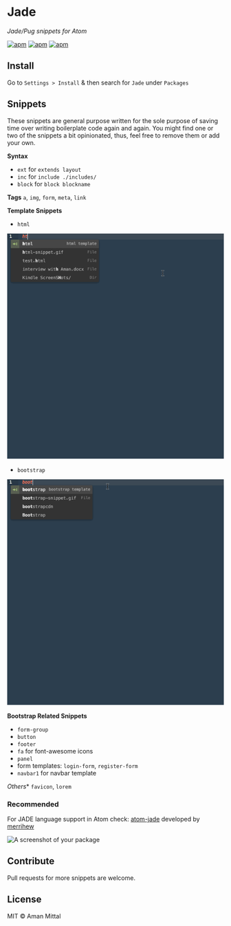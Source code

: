 # Jade

_Jade/Pug snippets for Atom_

[![apm](https://img.shields.io/apm/v/jade.svg?style=flat-square)](https://atom.io/packages/jade)
[![apm](https://img.shields.io/apm/dm/jade.svg?style=flat-square)](https://atom.io/packages/jade)
[![apm](https://img.shields.io/apm/l/jade.svg?style=flat-square)](https://atom.io/packages/jade)

## Install
Go to  `Settings > Install` & then search for `Jade` under `Packages`

## Snippets
These snippets are general purpose written for the sole purpose of saving time over writing boilerplate code again and again. You might find one or two of the snippets a bit opinionated, thus, feel free to remove them or add your own.

**Syntax**  
- `ext` for `extends layout`
- `inc` for `include ./includes/`
- `block` for `block blockname`

**Tags** `a`, `img`, `form`, `meta`, `link`

**Template Snippets**
- `html`

![Html Snippet](/images/html-snippet.gif)

- `bootstrap`

![Bootstrap Snippet](/images/bootstrap-snippet.gif)

**Bootstrap Related Snippets**
- `form-group`
- `button`
- `footer`
- `fa` for font-awesome icons
- `panel`
- form templates: `login-form`, `register-form`
- `navbar1` for navbar template

*Others** `favicon`, `lorem`

### Recommended

For JADE language support in Atom check: [atom-jade](https://atom.io/packages/atom-jade) developed by [merrihew](https://atom.io/users/merrihew)

![A screenshot of your package](https://f.cloud.github.com/assets/69169/2290250/c35d867a-a017-11e3-86be-cd7c5bf3ff9b.gif)

## Contribute
Pull requests for more snippets are welcome.

## License
MIT © Aman Mittal
